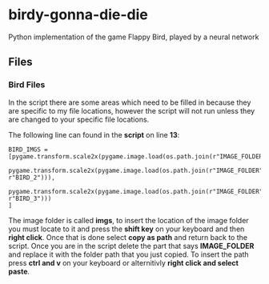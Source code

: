 # birdy-gonna-die-die
Python implementation of the game Flappy Bird, played by a neural network

## Files

### Bird Files
In the script there are some areas which need to be filled in because they are specific to my file locations, however the script will not run unless they are changed to your specific file locations.

The following line can found in the **script** on line **13**:

	BIRD_IMGS = [pygame.transform.scale2x(pygame.image.load(os.path.join(r"IMAGE_FOLDER",r"BIRD_1"))),
		    pygame.transform.scale2x(pygame.image.load(os.path.join(r"IMAGE_FOLDER", r"BIRD_2"))),
		    pygame.transform.scale2x(pygame.image.load(os.path.join(r"IMAGE_FOLDER", r"BIRD_3")))
	]

The image folder is called **imgs**, to insert the location of the image folder you must locate to it and press the **shift key** on your keyboard and then **right click**. Once that is done select **copy as path** and return back to the script. Once you are in the script delete the part that says **IMAGE_FOLDER** and replace it with the folder path that you just copied. To insert the path press **ctrl and v** on your keyboard or alternitivly **right click and select paste**.

### 